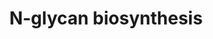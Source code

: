 ---
annotations:
- id: PW:0000192
  parent: classic metabolic pathway
  type: Pathway Ontology
  value: N-linked glycan biosynthetic pathway
- id: PW:0000010
  parent: classic metabolic pathway
  type: Pathway Ontology
  value: lipid metabolic pathway
- id: PW:0000146
  parent: classic metabolic pathway
  type: Pathway Ontology
  value: glycan metabolic pathway
authors:
- ChristeldeVries
- Egonw
- Eweitz
- AlexanderPico
description: N-Glycan biosynthesis - Ovis Aries (Sheep)
last-edited: 2023-02-21
organisms:
- Ovis aries
redirect_from:
- /index.php/Pathway:WP5196
- /instance/WP5196
- /instance/WP5196_r125501
revision: r125501
schema-jsonld:
- '@context': https://schema.org/
  '@id': https://wikipathways.github.io/pathways/WP5196.html
  '@type': Dataset
  creator:
    '@type': Organization
    name: WikiPathways
  description: N-Glycan biosynthesis - Ovis Aries (Sheep)
  keywords:
  - ''
  - (Gal)2 (GlcNAc)4 (LFuc)1 (Man)3 (Asn)1
  - (Gal)2 (GlcNAc)4 (LFuc)1 (Man)3 (Neu5Ac)2 (Asn)1
  - (Glc)1 (GlcNAc)2 (Man)9 (Asn)1
  - (Glc)1 (GlcNAc)2 (Man)9 (PP-Dol)1
  - (Glc)2 (GlcNAc)2 (Man)9 (Asn)1
  - (Glc)2 (GlcNAc)2 (Man)9 (PP-Dol)1
  - (Glc)3 (GlcNAc)2 (Man)9 (Asn)1
  - (Glc)3 (GlcNAc)2 (Man)9 (PP-Dol)1
  - (GlcNAc)2 (Man)2 (PP-Dol)1
  - (GlcNAc)2 (Man)3 (PP-Dol)1
  - (GlcNAc)2 (Man)4 (PP-Dol)1
  - (GlcNAc)2 (Man)5 (Asn)1
  - (GlcNAc)2 (Man)5 (PP-Dol)1
  - (GlcNAc)2 (Man)6 (PP-Dol)1
  - (GlcNAc)2 (Man)7 (PP-Dol)1
  - (GlcNAc)2 (Man)8 (Asn)1
  - (GlcNAc)2 (Man)8 (PP-Dol)1
  - (GlcNAc)2 (Man)9 (Asn)1
  - (GlcNAc)2 (Man)9 (PP-Dol)1
  - (GlcNAc)3 (Man)3 (Asn)1
  - (GlcNAc)3 (Man)5 (Asn)1
  - (GlcNAc)4 (LFuc)1 (Man)3 (Asn)1
  - (GlcNAc)4 (Man)3 (Asn)1
  - (GlcNAc)5 (Man)3 (Asn)1
  - (GlcNAc)6 (Man)3 (Asn)1
  - (GlcNAc)7 (Man)3 (Asn)1
  - ALG1
  - ALG10
  - ALG11
  - ALG12
  - ALG13
  - ALG14
  - ALG2
  - ALG3
  - ALG5
  - ALG6
  - ALG8
  - ALG9
  - B4GALT1
  - B4GALT3
  - Beta-D-Mannosyldiacetylchitobiosyldiphosphodolichol
  - DAD1
  - DDOS
  - DMP2
  - DMP3
  - DPAGT1
  - DPM1
  - Ditrans,polycis-polyprenol
  - Dolichol
  - Dolichol Kinase
  - Dolichyl Beta-D-Glucosyl Phosphate
  - Dolichyl Diphosphate
  - Dolichyl Phosphate
  - Dolichyl phosphate D-mannose
  - Dolichyldiphosphatase
  - FUT8
  - GANAB
  - GDP-mannose
  - L-Asparagine
  - LOC114113140
  - MAN1A1
  - MAN1A2
  - MAN1B1
  - MAN1C1
  - MAN2A2
  - MGAT1
  - MGAT2
  - MGAT3
  - MGAT4A
  - MGAT4B
  - MGAT4C
  - MGAT4D
  - MGAT5
  - MGAT5B
  - MOGS
  - N-Acetyl-D-glucosaminyldiphosphodolichol
  - Polyprenol Reductase
  - RPN1
  - RPN2
  - ST6GAL1
  - ST6GAL2
  - STT3A
  - STT3B
  - TUSC3
  license: CC0
  name: N-glycan biosynthesis
seo: CreativeWork
title: N-glycan biosynthesis
wpid: WP5196
---